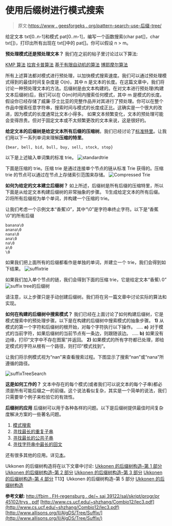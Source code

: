 # 使用后缀树进行模式搜索

> 原文:[https://www . geesforgeks . org/pattern-search-use-后缀-tree/](https://www.geeksforgeeks.org/pattern-searching-using-suffix-tree/)

给定文本 txt[0..n-1]和模式 pat[0..m-1]，编写一个函数搜索(char pat[]，char txt[])，打印出所有出现在 txt[]中的 pat[]。你可以假设 n > m。

**预处理模式还是预处理文本？**
我们在之前的帖子里讨论过以下算法:

[KMP 算法](https://www.geeksforgeeks.org/kmp-algorithm-for-pattern-searching/)
[拉宾卡普算法](https://www.geeksforgeeks.org/rabin-karp-algorithm-for-pattern-searching/)
[基于有限自动机的算法](https://www.geeksforgeeks.org/finite-automata-algorithm-for-pattern-searching/)
[博耶摩尔算法](https://www.geeksforgeeks.org/pattern-searching-set-7-boyer-moore-algorithm-bad-character-heuristic/)

所有上述算法都对模式进行预处理，以加快模式搜索速度。我们可以通过预处理模式得到的最佳时间复杂度是 O(n)，其中 n 是文本的长度。在这篇文章中，我们将讨论一种预处理文本的方法。后缀树是由文本构建的。在对文本进行预处理(构建文本后缀树)后，我们可以在 O(m)时间内搜索任何模式，其中 m 是模式的长度。
假设你已经存储了威廉·莎士比亚的完整作品并对其进行了预处理。你可以在整个作品中搜索任意字符串，搜索时间与模式的长度成正比。这确实是一个很大的改进，因为模式的长度通常比文本小得多。
如果文本频繁变化，文本的预处理可能会变得昂贵。但对于固定文本或不太频繁更改的文本来说，这是很好的。

**给定文本的后缀树是给定文本所有后缀的压缩树**。我们已经讨论了[标准特里](https://www.geeksforgeeks.org/trie-insert-and-search/)。让我们用以下一系列单词来理解**压缩的特里**。

```
{bear, bell, bid, bull, buy, sell, stock, stop}
```

以下是上述输入单词集的标准 trie。
![](img/90275ba5451b917cebf3ad36e742a3b1.png "standardtrie")

下面是压缩的 trie。压缩 trie 是通过连接单个节点的链从标准 Trie 获得的。压缩 trie 的节点可以通过在节点上存储索引范围来存储。
![](img/82ca45060bc484dbf1dcebb2c4a911a8.png "Compressed Trie")

**如何为给定的文本建立后缀树？**
如上所述，后缀树是所有后缀的压缩特里，所以下面是从给定文本构建后缀树的非常抽象的步骤。
1)生成给定文本的所有后缀。
2)将所有后缀视为单个单词，并构建一个压缩的 trie。

让我们考虑一个示例文本“香蕉\0”，其中“\0”是字符串终止字符。以下是“香蕉\0”的所有后缀

```
banana\0
anana\0
nana\0
ana\0
na\0
a\0
\0
```

如果我们把上面所有的后缀都看作是单独的单词，并建立一个 trie，我们会得到如下结果。
![](img/a06f9da5749449d790f3698d534d999c.png "suffixtrie")

如果我们加入单个节点的链，我们会得到下面的压缩 trie，它是给定文本“香蕉\ 0”
![](img/4b6388ce3c0907eda180743cb0036087.png "suffix tree")的后缀树

请注意，以上步骤只是手动创建后缀树。我们将在另一篇文章中讨论实际的算法和实现。

**如何在构建的后缀树中搜索模式？**
我们已经在上面讨论了如何构建后缀树，它是模式搜索中的预处理步骤。以下是在构建的后缀树中搜索模式的抽象步骤。
**1)** 从模式的第一个字符和后缀树的根开始，对每个字符执行以下操作。
….. **a)** 对于模式的当前字符，如果后缀树的当前节点有一条边，则跟随该边。
….. **b)** 如果没有边缘，打印“文字中不存在图案”并返回。
**2)** 如果模式的所有字符都已处理，即给定模式的字符从根有一个路径，则打印“模式找到”。

让我们将示例模式视为“nan”来查看搜索过程。下图显示了搜索“nan”或“nana”所遵循的路径。

![](img/c61555ab218c0ae79dd304c477014f71.png "suffixTreeSearch")

**这是如何工作的？**
文本中存在的每个模式(或者我们可以说文本的每个子串)都必须是所有可能后缀之一的前缀。这个说法看似复杂，其实是一个简单的说法，我们只需要举个例子来检验它的有效性。

**后缀树的应用**
后缀树可以用于各种各样的问题。以下是后缀树提供最佳时间复杂度解决方案的一些著名问题。
1) [模式搜索](https://www.geeksforgeeks.org/suffix-tree-application-2-searching-all-patterns/)
2) [寻找最长的重复子串](http://en.wikipedia.org/wiki/Longest_repeated_substring_problem)
3) [寻找最长的公共子串](http://en.wikipedia.org/wiki/Longest_common_substring_problem)
4) [寻找字符串中最长的回文](http://en.wikipedia.org/wiki/Longest_palindromic_substring)

还有很多其他的应用。详见[本](http://en.wikipedia.org/wiki/Suffix_tree#Functionality)。

Ukkonen 的后缀树构造将在以下文章中讨论:
[Ukkonen 的后缀树构造–第 1 部分](https://www.geeksforgeeks.org/ukkonens-suffix-tree-construction-part-1/ "Ukkonen’s Suffix Tree Construction – Part 1")
[Ukkonen 的后缀树构造–第 2 部分](https://www.geeksforgeeks.org/ukkonens-suffix-tree-construction-part-2/ "Ukkonen’s Suffix Tree Construction – Part 2")
[Ukkonen 的后缀树构造–第 3 部分](https://www.geeksforgeeks.org/ukkonens-suffix-tree-construction-part-3/ "Ukkonen’s Suffix Tree Construction – Part 3")
[Ukkonen 的后缀树构造–第 4 部分](https://www.geeksforgeeks.org/ukkonens-suffix-tree-construction-part-4/ "Ukkonen’s Suffix Tree Construction – Part 4")
T13】Ukkonen 的后缀树构造–第 5 部分
[Ukkonen 的后缀树构造](https://www.geeksforgeeks.org/ukkonens-suffix-tree-construction-part-6/ "Ukkonen’s Suffix Tree Construction – Part 6")

**参考文献:**
[http://fbim . FH-regensburg . de/~ saj 39122/sal/skript/progr/pr 45102/trys . pdf](http://fbim.fh-regensburg.de/~saj39122/sal/skript/progr/pr45102/Tries.pdf)
[http://www.cs.ucf.edu/~shzhang/Combio12/lec3.pdf](http://www.cs.ucf.edu/~shzhang/Combio12/lec3.pdf)
[http://www.allisons.org/ll/AlgDS/Tree/Suffix/](http://www.allisons.org/ll/AlgDS/Tree/Suffix/)